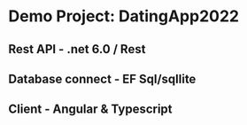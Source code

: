 # Demo Project: DatingApp2022
## Rest API - .net 6.0  / Rest
## Database connect - EF Sql/sqllite
## Client - Angular & Typescript
